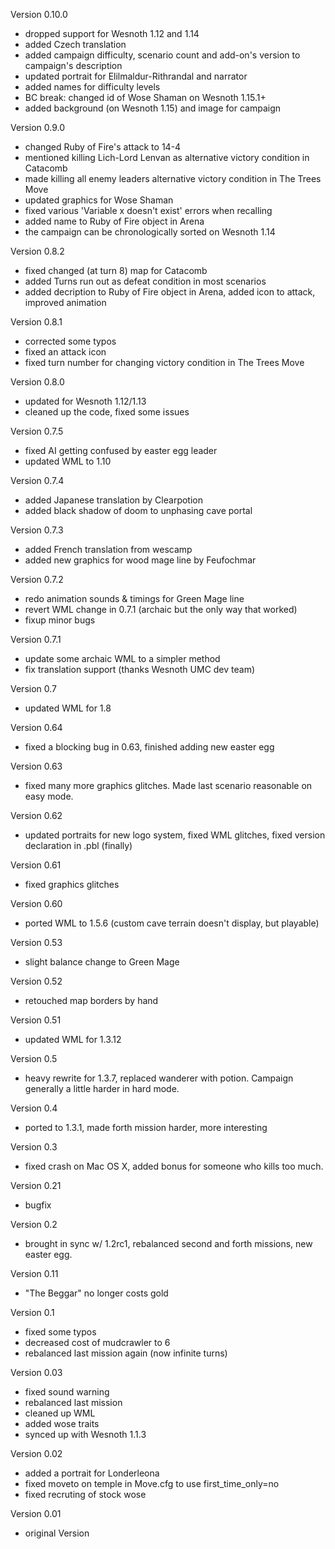 Version 0.10.0

- dropped support for Wesnoth 1.12 and 1.14
- added Czech translation
- added campaign difficulty, scenario count and add-on's version to campaign's description
- updated portrait for Elilmaldur-Rithrandal and narrator
- added names for difficulty levels
- BC break: changed id of Wose Shaman on Wesnoth 1.15.1+
- added background (on Wesnoth 1.15) and image for campaign

Version 0.9.0

- changed Ruby of Fire's attack to 14-4
- mentioned killing Lich-Lord Lenvan as alternative victory condition in Catacomb
- made killing all enemy leaders alternative victory condition in The Trees Move
- updated graphics for Wose Shaman
- fixed various 'Variable x doesn't exist' errors when recalling
- added name to Ruby of Fire object in Arena
- the campaign can be chronologically sorted on Wesnoth 1.14

Version 0.8.2

- fixed changed (at turn 8) map for Catacomb
- added Turns run out as defeat condition in most scenarios
- added decription to Ruby of Fire object in Arena, added icon to attack, improved animation

Version 0.8.1

- corrected some typos
- fixed an attack icon
- fixed turn number for changing victory condition in The Trees Move

Version 0.8.0

- updated for Wesnoth 1.12/1.13
- cleaned up the code, fixed some issues

Version 0.7.5

- fixed AI getting confused by easter egg leader
- updated WML to 1.10

Version 0.7.4

- added Japanese translation by Clearpotion
- added black shadow of doom to unphasing cave portal

Version 0.7.3

- added French translation from wescamp
- added new graphics for wood mage line by Feufochmar

Version 0.7.2

- redo animation sounds & timings for Green Mage line
- revert WML change in 0.7.1 (archaic but the only way that worked)
- fixup minor bugs

Version 0.7.1

- update some archaic WML to a simpler method
- fix translation support (thanks Wesnoth UMC dev team)

Version 0.7

- updated WML for 1.8

Version 0.64

- fixed a blocking bug in 0.63, finished adding new easter egg

Version 0.63

- fixed many more graphics glitches. Made last scenario reasonable on easy mode.

Version 0.62

- updated portraits for new logo system, fixed WML glitches, fixed version declaration in .pbl (finally)

Version 0.61

- fixed graphics glitches

Version 0.60

- ported WML to 1.5.6 (custom cave terrain doesn't display, but playable)

Version 0.53

- slight balance change to Green Mage

Version 0.52

- retouched map borders by hand

Version 0.51

- updated WML for 1.3.12

Version 0.5

- heavy rewrite for 1.3.7, replaced wanderer with potion. Campaign generally a little harder in hard mode.

Version 0.4

- ported to 1.3.1, made forth mission harder, more interesting

Version 0.3

- fixed crash on Mac OS X, added bonus for someone who kills too much.

Version 0.21

- bugfix

Version 0.2

- brought in sync w/ 1.2rc1, rebalanced second and forth missions, new easter egg.

Version 0.11

- "The Beggar" no longer costs gold

Version 0.1

- fixed some typos
- decreased cost of mudcrawler to 6
- rebalanced last mission again (now infinite turns)

Version 0.03

- fixed sound warning
- rebalanced last mission
- cleaned up WML
- added wose traits
- synced up with Wesnoth 1.1.3

Version 0.02

- added a portrait for Londerleona
- fixed moveto on temple in Move.cfg to use first_time_only=no
- fixed recruting of stock wose

Version 0.01

- original Version
